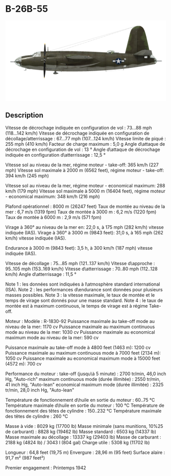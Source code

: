 ﻿# B-26B-55

![b26b55](../images/b26b55.png)

## Description

Vitesse de décrochage indiquée en configuration de vol : 73...88 mph (118...142 km/h)
Vitesse de décrochage indiquée en configuration de décollage/atterrissage : 67...77 mph (107...124 km/h)
Vitesse limite de piqué : 255 mph (410 km/h)
Facteur de charge maximum : 5,0 g
Angle d\attaque de décrochage en configuration de vol : 13 °
Angle d\attaque de décrochage indiquée en configuration d\atterrissage : 12,5 °

Vitesse sol au niveau de la mer, régime moteur - take-off: 365 km/h (227 mph)
Vitesse sol maximale à 2000 m (6562 feet), régime moteur - take-off: 394 km/h (245 mph)

Vitesse sol au niveau de la mer, régime moteur - economical maximum: 288 km/h (179 mph)
Vitesse sol maximale à 5000 m (16404 feet), régime moteur - economical maximum: 348 km/h (216 mph)

Plafond opérationnel : 8000 m (26247 feet)
Taux de montée au niveau de la mer : 6,7 m/s (1319 fpm)
Taux de montée à 3000 m : 6,2 m/s (1220 fpm)
Taux de montée à 6000 m : 2,9 m/s (571 fpm)

Virage à 360° au niveau de la mer en: 22,0 s, à 175 mph (282 km/h) vitesse indiquée (IAS).
Virage à 360° à 3000 m (9843 feet): 31,0 s, à 165 mph (262 km/h) vitesse indiquée (IAS).

Endurance à 3000 m (9843 feet): 3,5 h, à 300 km/h (187 mph) vitesse indiquée (IAS).

Vitesse de décollage : 75...85 mph (121..137 km/h)
Vitesse d\approche : 95..105 mph (153..169 km/h)
Vitesse d\atterrissage : 70..80 mph (112..128 km/h)
Angle d\atterrissage : 11,5 °

Note 1 : les données sont indiquées à l\atmosphère standard international (ISA).
Note 2 : les performances d\endurance sont données pour plusieurs masses possibles.
Note 3 : la vitesse maximale, le taux de montée et le temps de virage sont donnés pour une masse standard.
Note 4 : le taux de montée est à maximum continuous, le temps de virage est à régime Take-off.

Moteur :
Modèle : R-1830-92
Puissance maximale àu take-off mode au niveau de la mer: 1170 cv
Puissance maximale au maximum continuous mode au niveau de la mer: 1030 cv
Puissance maximale au economical maximum mode au niveau de la mer: 590 cv

Puissance maximale au take-off mode à 4800 feet (1463 m): 1200 cv
Puissance maximale au maximum continuous mode à 7000 feet (2134 m): 1050 cv
Puissance maximale au economical maximum mode à 15000 feet (4572 m): 700 cv

Performance du moteur :
take-off (jusqu\à 5 minute) : 2700 tr/min, 46,0 inch Hg, "Auto-rich"
maximum continuous mode (durée illimitée) : 2550 tr/min, 41 inch Hg, "Auto-lean"
economical maximum mode (durée illimitée) : 2325 tr/min, 28,0 inch Hg, "Auto-lean"

Température de fonctionnement d\huile en sortie du moteur : 60..75 °C
Température maximale d\huile en sortie du moteur : 100 °C
Température de fonctionnement des têtes de cylindre : 150..232 °C
Température maximale des têtes de cylindre : 260 °C

Masse à vide : 8029 kg (17700 lb)
Masse minimale (sans munitions, 10%25 de carburant) : 8828 kg (19462 lb)
Masse standard : 6503 kg (14337 lb)
Masse maximale au décollage : 13337 kg (29403 lb)
Masse de carburant : 2188 kg (4824 lb) / 3043 l (804 gal)
Charge utile : 5308 kg (11702 lb)

Longueur : 64,8 feet (19,75 m)
Envergure : 28,96 m (95 feet)
Surface alaire : 91,7 m² (987 feet²)

Premier engagement : Printemps 1942